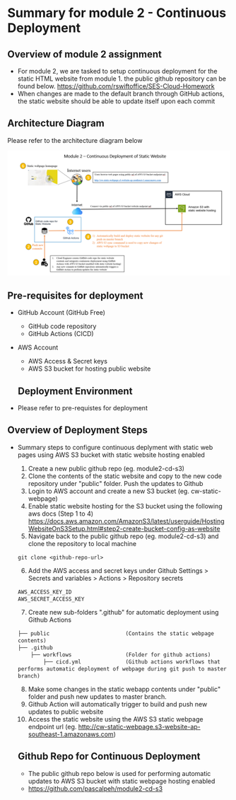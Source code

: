 # Summary for module 2 - Continuous Deployment

## Overview of module 2 assignment
- For module 2, we are tasked to setup continuous deployment for the static HTML website from module 1. the public github repository can be found below.
https://github.com/rswiftoffice/SES-Cloud-Homework
- When changes are made to the default branch through GitHub actions, the static website should be able to update itself upon each commit

## Architecture Diagram
Please refer to the architecture diagram below

![Module 2 - Architecture Diagram](./architecture-diagram/module2-diagram.png)


## Pre-requisites for deployment
- GitHub Account (GitHub Free)
  - GitHub code repository
  - GitHub Actions (CICD)
- AWS Account
  - AWS Access & Secret keys
  - AWS S3 bucket for hosting public website


  ## Deployment Environment
- Please refer to pre-requistes for deployment


## Overview of Deployment Steps
- Summary steps to configure continuous deplyment with static web pages using AWS S3 bucket with static website hosting enabled
    1)	Create a new public github repo (eg. module2-cd-s3)
    2)	Clone the contents of the static website and copy to the new code repository under "public" folder. Push the updates to Github
    3)	Login to AWS account and create a new S3 bucket (eg. cw-static-webpage)
    4)	Enable static website hosting for the S3 bucket using the following aws docs (Step 1 to 4)
    https://docs.aws.amazon.com/AmazonS3/latest/userguide/HostingWebsiteOnS3Setup.html#step2-create-bucket-config-as-website
    5)	Navigate back to the public github repo (eg. module2-cd-s3) and clone the repository to local machine
    ```
    git clone <github-repo-url>
    ```
    6) Add the AWS access and secret keys under Github Settings > Secrets and variables > Actions > Repository secrets
    ```
    AWS_ACCESS_KEY_ID
    AWS_SECRET_ACCESS_KEY
    ```
    7)	Create new sub-folders ".github" for automatic deployment using Github Actions
    ```
    ├── public                        (Contains the static webpage contents)
    ├── .github
        ├── workflows                 (Folder for github actions)
            ├── cicd.yml              (Github actions workflows that performs automatic deployment of webpage during git push to master branch)
    ``` 
    8)	Make some changes in the static webapp contents under "public" folder and push new updates to master branch.
    9)	Github Action will automatically trigger to build and push new updates to public website
    10) Access the static website using the AWS S3 static webpage endpoint url (eg. http://cw-static-webpage.s3-website-ap-southeast-1.amazonaws.com)


    ## Github Repo for Continuous Deployment
    - The public github repo below is used for performing automatic updates to AWS S3 bucket with static webpage hosting enabled 
    - https://github.com/pascalpeh/module2-cd-s3